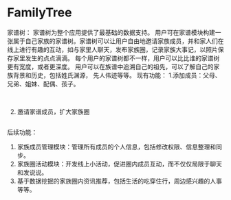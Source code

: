 # FamilyTree

家谱树：
家谱树为整个应用提供了最基础的数据支持。
用户可在家谱模块构建一张属于自己家族的家谱树。家谱树可以让用户自由地邀请家族成员，并和家人们在线上进行有趣的互动，如与家里人聊天，发布家族圈，记录家族大事记，以照片保存家里发生的点点滴滴。
每个用户的家谱树都不一样，用户可以比比谁的家谱树更有宽度，或者更深度。
用户可以在族谱中追溯自己的祖先，可以了解自己的家族背景和历史，包括姓氏渊源，
先人伟迹等等。
现有功能：
1.添加成员：父母、兄弟、姐妹、配偶、孩子。 

<img src="http://7xr4wt.com1.z0.glb.clouddn.com/Family%20Tree1.PNG" alt=""/>
<img src="http://7xr4wt.com1.z0.glb.clouddn.com/Family%20Tree2.PNG" alt=""/>
<img src="http://7xr4wt.com1.z0.glb.clouddn.com/Family%20Tree3.PNG" alt=""/>

2. 邀请家谱成员，扩大家族圈

<img src="http://7xr4wt.com1.z0.glb.clouddn.com/Family%20Tree4.PNG" alt=""/>

后续功能：

1. 家族成员管理模块：管理所有成员的个人信息，包括修改权限、信息整理和同步。
2. 家族圈活动模块：开发线上小活动，促进圈内成员互动，而不仅仅局限于聊天和发说说。
3. 基于数据挖掘的家族圈内资讯推荐，包括生活的吃穿住行，周边感兴趣的人事等等。
